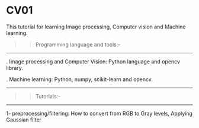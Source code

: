 # CV01
This tutorial for learning Image processing, Computer vision and Machine learning.

>> Programming language and tools:-
-----------------------------------

. Image processing and Computer Vision: Python language and opencv library.
  
. Machine learning: Python, numpy, scikit-learn and opencv.
________________________________________________________________________________________

>> Tutorials:-
---------------
1- preprocessing/filtering: How to convert from RGB to Gray levels, Applying Gaussian filter
